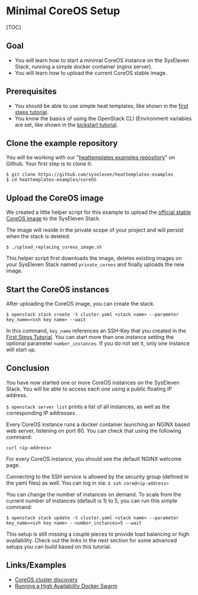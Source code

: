 # Minimal CoreOS Setup

[TOC]

## Goal

* You will learn how to start a minimal CoreOS instance on the SysEleven Stack, running a simple docker container (nginx server).
* You will learn how to upload the current CoreOS stable image.

## Prerequisites

* You should be able to use simple heat templates, like shown in the [first steps tutorial](01-firststeps/).
* You know the basics of using the OpenStack CLI (Environment variables are set, like shown in the [kickstart tutorial](02-kickstart/).

## Clone the example repository

You will be working with our "[heattemplates examples repository](https://github.com/syseleven/heattemplates-examples)" on Github. Your first step is to clone it:

```
$ git clone https://github.com/syseleven/heattemplates-examples
$ cd heattemplates-examples/coreOS
```

## Upload the CoreOS image

We created a little helper script for this example to upload the [official stable CoreOS image](https://coreos.com/os/docs/latest/booting-on-openstack.html) to the SysEleven Stack.

The image will reside in the private scope of your project and will persist when the stack is deleted.

```
$ ./upload_replacing_coreos_image.sh
```

This helper script first downloads the image, deletes existing images on your SysEleven Stack named `private_coreos` and finally uploads the new image.

## Start the CoreOS instances

After uploading the CoreOS image, you can create the stack.

```
$ openstack stack create -t cluster.yaml <stack name> --parameter key_name=<ssh key name> --wait
```

In this command, `key_name` references an SSH-Key that you created in the [First Steps Tutorial](01-firststeps/#importing-your-ssh-key). You can start more than one instance setting the optional parameter `number_instances`. If you do not set it, only one instance will start up.

## Conclusion

You have now started one or more CoreOS instances on the SysEleven Stack. You will be able to access each one using a public floating IP address.

`$ openstack server list` prints a list of all instances, as well as the corresponding IP addresses.

Every CoreOS instance runs a docker container launching an NGINX based web server, listening on port 80. You can check that using the following command:

`curl <ip-address>` 

For every CoreOS instance, you should see the default NGINX welcome page.

Connecting to the SSH service is allowed by the security group (defined in the yaml files) as well. You can log in via:
`$ ssh core@<ip-address>`

You can change the number of instances on demand. To scale from the current number of instances (default is 1) to 5, you can run this simple command:

```
$ openstack stack update -t cluster.yaml <stack name> --parameter key_name=<ssh key name> --number_instances=5 --wait
```

This setup is still missing a couple pieces to provide load balancing or high availability. Check out the links in the next section for some advanced setups you can build based on this tutorial.


## Links/Examples

* [CoreOS cluster discovery](https://coreos.com/os/docs/latest/cluster-discovery.html)
* [Running a High Availability Docker Swarm](http://tech.paulcz.net/2016/01/running-ha-docker-swarm/)
